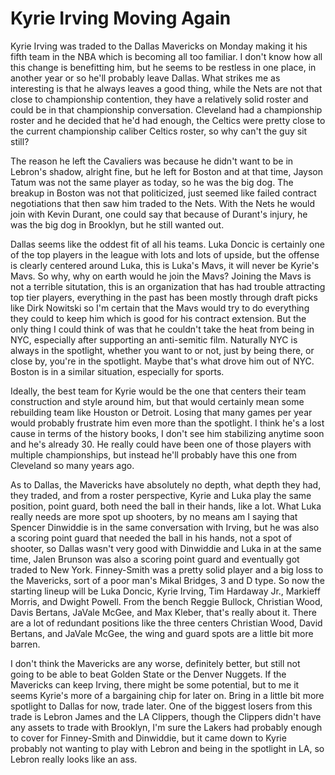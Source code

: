 # Kyrie Irving Moving Again

Kyrie Irving was traded to the Dallas Mavericks on Monday making it his fifth team in the NBA which is becoming all too familiar.  I don't know how all this change is benefitting him, but he seems to be restless in one place, in another year or so he'll probably leave Dallas.  What strikes me as interesting is that he always leaves a good thing, while the Nets are not that close to championship contention, they have a relatively solid roster and could be in that championship conversation.  Cleveland had a championship roster and he decided that he'd had enough, the Celtics were pretty close to the current championship caliber Celtics roster, so why can't the guy sit still?

The reason he left the Cavaliers was because he didn't want to be in Lebron's shadow, alright fine, but he left for Boston and at that time, Jayson Tatum was not the same player as today, so he was the big dog.  The breakup in Boston was not that politicized, just seemed like failed contract negotiations that then saw him traded to the Nets.  With the Nets he would join with Kevin Durant, one could say that because of Durant's injury, he was the big dog in Brooklyn, but he still wanted out.

Dallas seems like the oddest fit of all his teams.  Luka Doncic is certainly one of the top players in the league with lots and lots of upside, but the offense is clearly centered around Luka, this is Luka's Mavs, it will never be Kyrie's Mavs.  So why, why on earth would he join the Mavs?  Joining the Mavs is not a terrible situtation, this is an organization that has had trouble attracting top tier players, everything in the past has been mostly through draft picks like Dirk Nowitski so I'm certain that the Mavs would try to do everything they could to keep him which is good for his contract extension.  But the only thing I could think of was that he couldn't take the heat from being in NYC, especially after supporting an anti-semitic film.  Naturally NYC is always in the spotlight, whether you want to or not, just by being there, or close by, you're in the spotlight.  Maybe that's what drove him out of NYC.  Boston is in a similar situation, especially for sports.

Ideally, the best team for Kyrie would be the one that centers their team construction and style around him, but that would certainly mean some rebuilding team like Houston or Detroit.  Losing that many games per year would probably frustrate him even more than the spotlight.  I think he's a lost cause in terms of the history books, I don't see him stabilizing anytime soon and he's already 30.  He really could have been one of those players with multiple championships, but instead he'll probably have this one from Cleveland so many years ago.

As to Dallas, the Mavericks have absolutely no depth, what depth they had, they traded, and from a roster perspective, Kyrie and Luka play the same position, point guard, both need the ball in their hands, like a lot.  What Luka really needs are more spot up shooters, by no means am I saying that Spencer Dinwiddie is in the same conversation with Irving, but he was also a scoring point guard that needed the ball in his hands, not a spot of shooter, so Dallas wasn't very good with Dinwiddie and Luka in at the same time, Jalen Brunson was also a scoring point guard and eventually got traded to New York.  Finney-Smith was a pretty solid player and a big loss to the Mavericks, sort of a poor man's Mikal Bridges, 3 and D type.  So now the starting lineup will be Luka Doncic, Kyrie Irving, Tim Hardaway Jr., Markieff Morris, and Dwight Powell.  From the bench Reggie Bullock, Christian Wood, Davis Bertans, JaVale McGee, and Max Kleber, that's really about it.  There are a lot of redundant positions like the three centers Christian Wood, David Bertans, and JaVale McGee, the wing and guard spots are a little bit more barren.

I don't think the Mavericks are any worse, definitely better, but still not going to be able to beat Golden State or the Denver Nuggets.
If the Mavericks can keep Irving, there might be some potential, but to me it seems Kyrie's more of a bargaining chip for later on.  Bring in a little bit more spotlight to Dallas for now, trade later.  One of the biggest losers from this trade is Lebron James and the LA Clippers, though the Clippers didn't have any assets to trade with Brooklyn, I'm sure the Lakers had probably enough to cover for Finney-Smith and Dinwiddie, but it came down to Kyrie probably not wanting to play with Lebron and being in the spotlight in LA, so Lebron really looks like an ass.
